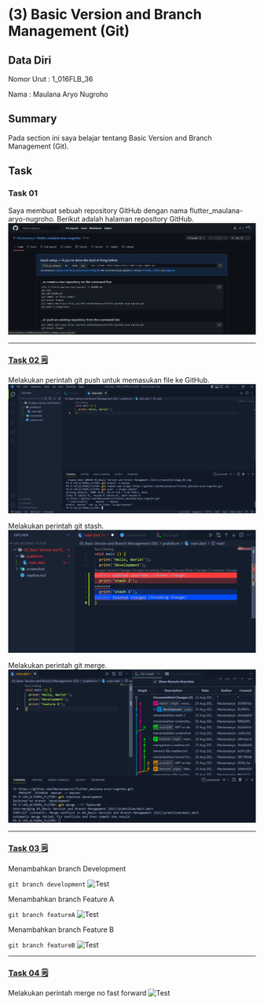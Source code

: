 # (3) Basic Version and Branch Management (Git)

## Data Diri
Nomor Urut : 1_016FLB_36

Nama : Maulana Aryo Nugroho

## Summary
Pada section ini saya belajar tentang Basic Version  and Branch Management (Git).

## Task
### Task 01
Saya membuat sebuah repository GitHub dengan nama flutter_maulana-aryo-nugroho. Berikut adalah halaman repository GitHub.
![Test](screenshot/image_01.png)

---
### [Task 02 🗒](#descriptive-)
Melakukan perintah git push untuk memasukan file ke GitHub.
![Test](screenshot/image_02.png)

Melakukan perintah git stash.
![Test](screenshot/image_06.png)

Melakukan perintah git merge.
![Test](screenshot/image_07.png)

---
### [Task 03 🗒](#descriptive-)
Menambahkan branch Development

```git branch development```
![Test](screenshot/image_03.png)

Menambahkan branch Feature A

```git branch featureA```
![Test](screenshot/image_04.png)

Menambahkan branch Feature B

```git branch featureB```
![Test](screenshot/image_05.png)

---
### [Task 04 🗒](#descriptive-)
Melakukan perintah merge no fast forward
![Test](screenshot/image_08.png)